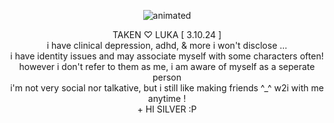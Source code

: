 <p align="center">
  <img src="https://cdn.discordapp.com/attachments/1196304361731661864/1222322366667821096/kangelyayyy-ezgif.com-resize_1.gif?ex=6615cb69&is=66035669&hm=0308efd0f526b079ae01b286401e67b01d2114982134a01b66a3d4ee26df0097&" alt="animated" />
</p>
<p align="center"> TAKEN ♡ LUKA [ 3.10.24  ] 
<br>
i have clinical depression, adhd, & more i won't disclose ... 
<br>
i have identity issues and may associate myself with some characters often!
<br>
however i don't refer to them as me, i am aware of myself as a seperate person
<br>  
i'm not very social nor talkative, but i still like making friends ^_^ w2i with me anytime !
<br>
  + HI SILVER :P
</p>



